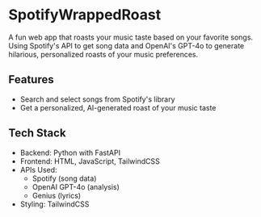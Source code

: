 # SpotifyWrappedRoast


A fun web app that roasts your music taste based on your favorite songs. Using Spotify's API to get song data and OpenAI's GPT-4o to generate hilarious, personalized roasts of your music preferences.

## Features 

- Search and select songs from Spotify's library
- Get a personalized, AI-generated roast of your music taste

## Tech Stack 

- Backend: Python with FastAPI
- Frontend: HTML, JavaScript, TailwindCSS
- APIs Used: 
  - Spotify (song data)
  - OpenAI GPT-4o (analysis)
  - Genius (lyrics)
- Styling: TailwindCSS
